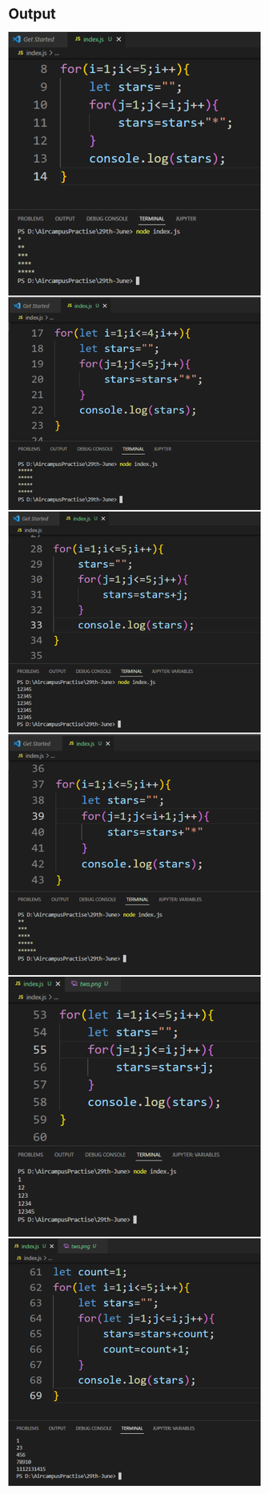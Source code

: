 <h1> Output </h1>
<img src ="one.png">
<img src ="two.png">
<img src ="three.png">
<img src ="four.png">
<img src ="five.png">
<img src ="six.png">
